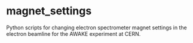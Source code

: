 # magnet_settings
Python scripts for changing electron spectrometer magnet settings in the electron beamline for the AWAKE experiment at CERN.
